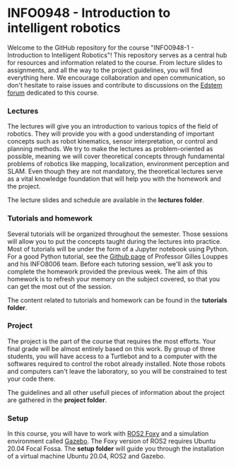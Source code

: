 # INFO0948 - Introduction to intelligent robotics

Welcome to the GitHub repository for the course "INFO0948-1 - Introduction to Intelligent Robotics"! This repository serves as a central hub for resources and information related to the course. From lecture slides to assignments, and all the way to the project guidelines, you will find everything here. We encourage collaboration and open communication, so don't hesitate to raise issues and contribute to discussions on the [Edstem forum](https://edstem.org/) dedicated to this course.

### Lectures

The lectures will give you an introduction to various topics of the field of robotics. They will provide you with a good understanding of important concepts such as robot kinematics, sensor interpretation, or control and planning methods. We try to make the lectures as problem-oriented as possible, meaning we will cover theoretical concepts through fundamental problems of robotics like mapping, localization, environment perception and SLAM. Even though they are not mandatory, the theoretical lectures serve as a vital knowledge foundation that will help you with the homework and the project.

The lecture slides and schedule are available in the **lectures folder**.

### Tutorials and homework

Several tutorials will be organized throughout the semester. Those sessions will allow you to put the concepts taught during the lectures into practice. Most of tutorials will be under the form of a Jupyter notebook using Python. For a good Python tutorial, see the [Github page](https://github.com/glouppe/info8006-introduction-to-ai/tree/master/python-tutorial) of Professor Gilles Louppes and his INFO8006 team. Before each tutoring session, we'll ask you to complete the homework provided the previous week. The aim of this homework is to refresh your memory on the subject covered, so that you can get the most out of the session. 

The content related to tutorials and homework can be found in the **tutorials folder**.

### Project

The project is the part of the course that requires the most efforts. Your final grade will be almost entirely based on this work. By group of three students, you will have access to a Turtlebot and to a computer with the  softwares required to control the robot already installed. Note those robots and computers can't leave the laboratory, so you will be constrained to test your code there.

The guidelines and all other usefull pieces of information about the project are gathered in the **project folder**.

### Setup

In this course, you will have to work with [ROS2 Foxy](https://docs.ros.org/en/foxy/index.html) and a simulation environment called [Gazebo](https://docs.ros.org/en/foxy/index.html). The Foxy version of ROS2 requires Ubuntu 20.04 Focal Fossa. The **setup folder** will guide you through the installation of a virtual machine Ubuntu 20.04, ROS2 and Gazebo.
